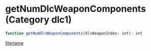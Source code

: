 # getNumDlcWeaponComponents (Category dlc1)

```js
function getNumDlcWeaponComponents(dlcWeaponIndex: int): int
```

[filename](getNumDlcWeaponComponents_m.md ':include')